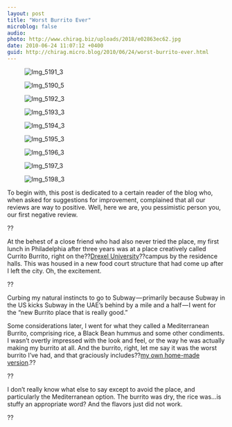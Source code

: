 ```yaml
---
layout: post
title: "Worst Burrito Ever"
microblog: false
audio: 
photo: http://www.chirag.biz/uploads/2018/e02863ec62.jpg
date: 2010-06-24 11:07:12 +0400
guid: http://chirag.micro.blog/2010/06/24/worst-burrito-ever.html
---
```

<figure><img alt="Img_5191_3" src="http://www.chirag.biz/uploads/2018/837d3f83b5.jpg"></figure><figure><img alt="Img_5190_5" src="http://www.chirag.biz/uploads/2018/d4d08ae83d.jpg"></figure><figure><img alt="Img_5192_3" src="http://www.chirag.biz/uploads/2018/875b30b5ac.jpg"></figure><figure><img alt="Img_5193_3" src="http://www.chirag.biz/uploads/2018/3f93d1b293.jpg"></figure><figure><img alt="Img_5194_3" src="http://www.chirag.biz/uploads/2018/3c2503bf79.jpg"></figure><figure><img alt="Img_5195_3" src="http://www.chirag.biz/uploads/2018/46f4d554be.jpg"></figure><figure><img alt="Img_5196_3" src="http://www.chirag.biz/uploads/2018/a2ed89982f.jpg"></figure><figure><img alt="Img_5197_3" src="http://www.chirag.biz/uploads/2018/15574c15a0.jpg"></figure><figure><img alt="Img_5198_3" src="http://www.chirag.biz/uploads/2018/e02863ec62.jpg"></figure><p>To begin with, this post is dedicated to a certain reader of the blog who, when asked for suggestions for improvement, complained that all our reviews are way to positive. Well, here we are, you pessimistic person you, our first negative review.</p>
<p>??</p>
<p>At the behest of a close friend who had also never tried the place, my first lunch in Philadelphia after three years was at a place creatively called Currito Burrito, right on the??<a href="http://www.drexel.edu/" target="_blank">Drexel University</a>??campus by the residence halls. This was housed in a new food court structure that had come up after I left the city. Oh, the excitement.</p>
<p>??</p>
<p>Curbing my natural instincts to go to Subway — primarily because Subway in the US kicks Subway in the UAE’s behind by a mile and a half — I went for the “new Burrito place that is really good.”</p>
<p>Some considerations later, I went for what they called a Mediterranean Burrito, comprising rice, a Black Bean hummus and some other condiments. I wasn’t overtly impressed with the look and feel, or the way he was actually making my burrito at all. And the burrito, right, let me say it was the worst burrito I’ve had, and that graciously includes??<a href="http://www.naihar.com/black-bean-burritos" target="_blank">my own home-made version</a>.??</p>
<p>??</p>
<p>I don’t really know what else to say except to avoid the place, and particularly the Mediterranean option. The burrito was dry, the rice was…is stuffy an appropriate word? And the flavors just did not work.</p>
<p>??</p>
